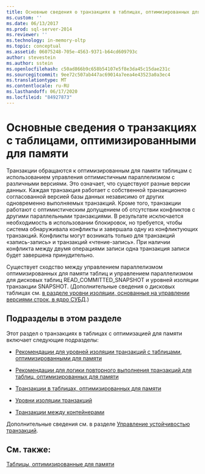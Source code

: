```yaml
---
title: Основные сведения о транзакциях в таблицах, оптимизированных для памяти | Документация Майкрософт
ms.custom: ''
ms.date: 06/13/2017
ms.prod: sql-server-2014
ms.reviewer: ''
ms.technology: in-memory-oltp
ms.topic: conceptual
ms.assetid: 06075248-705e-4563-9371-b64cd609793c
author: stevestein
ms.author: sstein
ms.openlocfilehash: c50ad866b9c658b54107e5f8e3da45c15dae231c
ms.sourcegitcommit: 9ee72c507ab447ac69014a7eea4e43523a0a3ec4
ms.translationtype: MT
ms.contentlocale: ru-RU
ms.lasthandoff: 06/17/2020
ms.locfileid: "84927873"
---
```

# <a name="understanding-transactions-on-memory-optimized-tables"></a>Основные сведения о транзакциях с таблицами, оптимизированными для памяти
  Транзакции обращаются к оптимизированным для памяти таблицам с использованием управления оптимистичным параллелизмом с различными версиями. Это означает, что существуют разные версии данных. Каждая транзакция работает с собственной транзакционно согласованной версией базы данных независимо от других одновременно выполняемых транзакций. Кроме того, транзакции работают с оптимистическим допущением об отсутствии конфликтов с другими параллельными транзакциями. В результате исключается необходимость в использовании блокировок, но требуется, чтобы система обнаруживала конфликты и завершала одну из конфликтующих транзакций. Конфликты могут возникать только для транзакций «запись-запись» и транзакций «чтение-запись». При наличии конфликта между двумя операциями записи одна транзакция записи будет завершена принудительно.  
  
 Существует сходство между управлением параллелизмом оптимизированных для памяти таблиц и управлением параллелизмом для дисковых таблиц READ_COMMITTED_SNAPSHOT и уровней изоляции транзакции SNAPSHOT. (Дополнительные сведения о дисковых таблицах см. [в разделе уровни изоляции, основанные на управлении версиями строк, в ядро СУБД](https://msdn.microsoft.com/library/ms177404\(v=sql.100\).aspx).)  
  
## <a name="topics-in-this-section"></a>Подразделы в этом разделе  
 Этот раздел о транзакциях в таблицах с оптимизацией для памяти включает следующие подразделы:  
  
-   [Рекомендации для уровней изоляции транзакций с таблицами, оптимизированными для памяти](../relational-databases/in-memory-oltp/memory-optimized-tables.md)  
  
-   [Рекомендации для логики повторного выполнения транзакций для таблиц, оптимизированных для памяти](guidelines-for-retry-logic-for-transactions-on-memory-optimized-tables.md)  
  
-   [Транзакции в таблицах, оптимизированных для памяти](transactions-in-memory-optimized-tables.md)  
  
-   [Уровни изоляции транзакций](transaction-isolation-levels.md)  
  
-   [Транзакции между контейнерами](cross-container-transactions.md)  
  
 Дополнительные сведения см. в разделе [Управление устойчивостью транзакций](../relational-databases/logs/control-transaction-durability.md).  
  
## <a name="see-also"></a>См. также:  
 [Таблицы, оптимизированные для памяти](../relational-databases/in-memory-oltp/memory-optimized-tables.md)  
  
  
